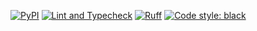 [![PyPI](https://img.shields.io/pypi/v/monaco-dict-utils.svg)](https://pypi.org/project/monaco-dict-utils/)
[![Lint and Typecheck](https://github.com/hbmartin/monaco-dict-utils/actions/workflows/lint.yml/badge.svg)](https://github.com/hbmartin/monaco-dict-utils/actions/workflows/lint.yml)
[![Ruff](https://img.shields.io/endpoint?url=https://raw.githubusercontent.com/astral-sh/ruff/main/assets/badge/v2.json)](https://github.com/astral-sh/ruff)
[![Code style: black](https://img.shields.io/badge/🐧️-black-000000.svg)](https://github.com/psf/black)